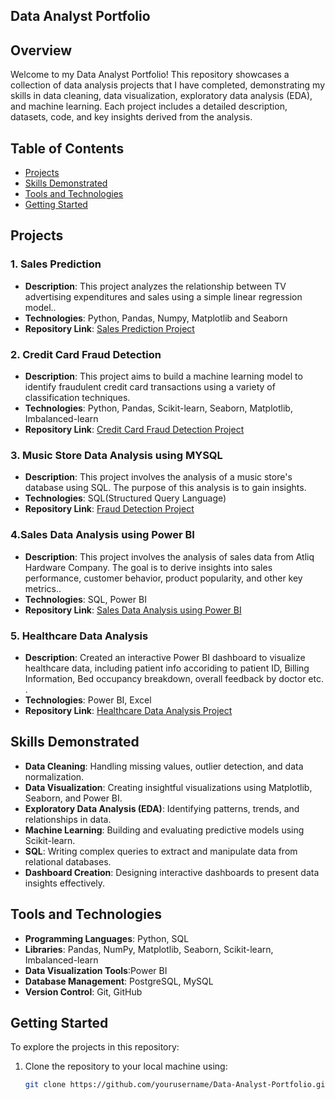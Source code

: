 ## Data Analyst Portfolio

## Overview

Welcome to my Data Analyst Portfolio! This repository showcases a collection of data analysis projects that I have completed, demonstrating my skills in data cleaning, data visualization, exploratory data analysis (EDA), and machine learning. Each project includes a detailed description, datasets, code, and key insights derived from the analysis.

## Table of Contents

- [Projects](#projects)
- [Skills Demonstrated](#skills-demonstrated)
- [Tools and Technologies](#tools-and-technologies)
- [Getting Started](#getting-started)

## Projects

### 1. Sales Prediction

- **Description**: This project analyzes the relationship between TV advertising expenditures and sales using a simple linear regression model..
- **Technologies**: Python, Pandas, Numpy, Matplotlib and Seaborn
- **Repository Link**: [Sales Prediction Project](https://github.com/IHBhatti/Sales-Prediction)

### 2. Credit Card Fraud Detection

- **Description**: This project aims to build a machine learning model to identify fraudulent credit card transactions using a variety of classification techniques.
- **Technologies**: Python, Pandas, Scikit-learn, Seaborn, Matplotlib, Imbalanced-learn
- **Repository Link**: [Credit Card Fraud Detection Project](https://github.com/IHBhatti/Credit-Card-fraud-Detection)

### 3. Music Store Data Analysis using MYSQL

- **Description**: This project involves the analysis of a music store's database using SQL. The purpose of this analysis is to gain insights.
- **Technologies**: SQL(Structured Query Language)
- **Repository Link**: [Fraud Detection Project](https://github.com/IHBhatti/SQl-Music-Store-Data-Analysis-Project)

### 4.Sales Data Analysis using Power BI

- **Description**: This project involves the analysis of sales data from Atliq Hardware Company. The goal is to derive insights into sales performance, customer behavior, product popularity, and other key metrics..
- **Technologies**: SQL, Power BI
- **Repository Link**: [Sales Data Analysis using Power BI](https://github.com/IHBhatti/Sales-Data-Analysis-PowerBI)

### 5. Healthcare Data Analysis

- **Description**: Created an interactive Power BI dashboard to visualize healthcare data, including patient info accoriding to patient ID, Billing Information, Bed occupancy breakdown, overall feedback by doctor etc. .
- **Technologies**: Power BI, Excel
- **Repository Link**: [Healthcare Data Analysis Project](https://github.com/IHBhatti/Healthcare-Data-Analysis)

## Skills Demonstrated

- **Data Cleaning**: Handling missing values, outlier detection, and data normalization.
- **Data Visualization**: Creating insightful visualizations using Matplotlib, Seaborn, and Power BI.
- **Exploratory Data Analysis (EDA)**: Identifying patterns, trends, and relationships in data.
- **Machine Learning**: Building and evaluating predictive models using Scikit-learn.
- **SQL**: Writing complex queries to extract and manipulate data from relational databases.
- **Dashboard Creation**: Designing interactive dashboards to present data insights effectively.

## Tools and Technologies

- **Programming Languages**: Python, SQL
- **Libraries**: Pandas, NumPy, Matplotlib, Seaborn, Scikit-learn, Imbalanced-learn
- **Data Visualization Tools**:Power BI
- **Database Management**: PostgreSQL, MySQL
- **Version Control**: Git, GitHub

## Getting Started

To explore the projects in this repository:

1. Clone the repository to your local machine using:
   ```sh
   git clone https://github.com/yourusername/Data-Analyst-Portfolio.git
